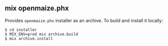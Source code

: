 ## mix openmaize.phx

Provides `openmaize.phx` installer as an archive. To build and install it locally:

    $ cd installer
    $ MIX_ENV=prod mix archive.build
    $ mix archive.install
